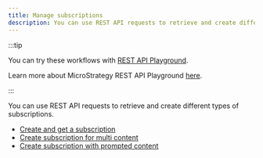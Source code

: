 ```yaml
---
title: Manage subscriptions
description: You can use REST API requests to retrieve and create different types of subscriptions.
---
```


:::tip

You can try these workflows with [REST API Playground](https://www.postman.com/microstrategysdk/workspace/microstrategy-rest-api/folder/16131298-73ce0581-5c01-4d8f-8e4b-a1c53c6e59b1?ctx=documentation).

Learn more about MicroStrategy REST API Playground [here](/docs/getting-started/playground.md).

:::

You can use REST API requests to retrieve and create different types of subscriptions.

- [Create and get a subscription](create-and-get-a-subscription.md)
- [Create subscription for multi content](create-subscription-for-multi-content.md)
- [Create subscription with prompted content](create-subscription-with-prompted-content)
